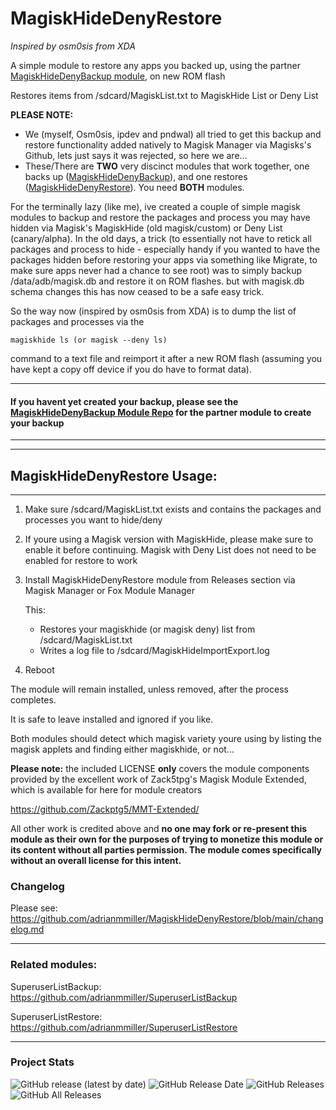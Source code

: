 # MagiskHideDenyRestore

*Inspired by osm0sis from XDA*

A simple module to restore any apps you backed up, using the partner [MagiskHideDenyBackup module](https://github.com/adrianmmiller/MagiskHideDenyBackup), on new ROM flash

Restores items from /sdcard/MagiskList.txt to MagiskHide List or Deny List

**PLEASE NOTE:** 

- We (myself, Osm0sis, ipdev and pndwal) all tried to get this backup and restore functionality added natively to Magisk Manager via Magisks's Github, lets just says it was rejected, so here we are...
- These/There are **TWO** very discinct modules that work together, one backs up ([MagiskHideDenyBackup](https://github.com/adrianmmiller/MagiskHideDenyBackup)),
and one restores ([MagiskHideDenyRestore](https://github.com/adrianmmiller/MagiskHideDenyRestore)). 
You need **BOTH** modules. 

For the terminally lazy (like me), ive created a couple of simple magisk modules to backup and restore the 
packages and process you may have hidden via Magisk's MagiskHide (old magisk/custom) or Deny List (canary/alpha). 
In the old days, a trick (to essentially not have to retick all packages and process to hide - especially handy 
if you wanted to have the packages hidden before restoring your apps via something like Migrate, to make sure 
apps never had a chance to see root) was to simply backup /data/adb/magisk.db and restore it on ROM flashes. 
but with magisk.db schema changes this has now ceased to be a safe easy trick. 

So the way now (inspired by osm0sis from XDA) is to dump the list of packages and processes via the 

```magiskhide ls (or magisk --deny ls) ```

command to a text file and reimport it after a new ROM flash (assuming you have kept a copy off device if you do 
have to format data).

---
#### **If you havent yet created your backup, please see the [MagiskHideDenyBackup Module Repo](https://github.com/adrianmmiller/MagiskHideDenyBackup) for the partner module to create your backup**
---

---
## **MagiskHideDenyRestore Usage:**
---

1) Make sure /sdcard/MagiskList.txt exists and contains the packages and processes you want to hide/deny
2) If youre using a Magisk version with MagiskHide, please make sure to enable it before continuing. 
   Magisk with Deny List does not need to be enabled for restore to work
3) Install MagiskHideDenyRestore module from Releases section via Magisk Manager or Fox Module Manager

	This:
	- Restores your magiskhide (or magisk deny) list from /sdcard/MagiskList.txt
	- Writes a log file to /sdcard/MagiskHideImportExport.log
5) Reboot

The module will remain installed, unless removed, after the process completes.

It is safe to leave installed and ignored if you like.

Both modules should detect which magisk variety youre using by listing the magisk applets and finding either magiskhide, or not...

**Please note:** the included LICENSE **only** covers the module components provided by the excellent work of Zack5tpg's 
Magisk Module Extended, which is available for here for module creators

https://github.com/Zackptg5/MMT-Extended/


All other work is credited above and **no one may fork or re-present this module as their own for the purposes of trying to 
monetize this module or its content without all parties permission. The module comes specifically without an overall license 
for this intent.**


### Changelog ###

Please see: https://github.com/adrianmmiller/MagiskHideDenyRestore/blob/main/changelog.md

---

### **Related modules:**

SuperuserListBackup: https://github.com/adrianmmiller/SuperuserListBackup

SuperuserListRestore: https://github.com/adrianmmiller/SuperuserListRestore

---

### Project Stats ###

![GitHub release (latest by date)](https://img.shields.io/github/v/release/adrianmmiller/MagiskHideDenyRestore?label=Release&style=plastic)
![GitHub Release Date](https://img.shields.io/github/release-date/adrianmmiller/MagiskHideDenyRestore?label=Release%20Date&style=plastic)
![GitHub Releases](https://img.shields.io/github/downloads/adrianmmiller/MagiskHideDenyRestore/latest/total?label=Downloads%20%28Latest%20Release%29&style=plastic)
![GitHub All Releases](https://img.shields.io/github/downloads/adrianmmiller/MagiskHideDenyRestore/total?label=Total%20Downloads%20%28All%20Releases%29&style=plastic)
